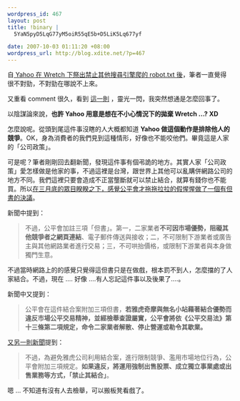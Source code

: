 ```yaml
--- 
wordpress_id: 467
layout: post
title: !binary |
  5YaN5pyD5LqG77yM5oiR55qE5b+D5LiK5Lq677yf

date: 2007-10-03 01:11:20 +08:00
wordpress_url: http://blog.xdite.net/?p=467
---
```

自<a href="http://blog.xdite.net/?p=465"> Yahoo 在 Wretch 下祭出禁止其他搜尋引擎爬的 robot.txt 後</a>，筆者一直覺得很不對勁，不對勁在哪說不上來。

又重看 comment 很久，看到 <a href="http://blog.xdite.net/?p=465#comment-43148">這一則</a> ，靈光一閃，我突然想通是怎麼回事了。

以陰謀論來說，<strong>也許 Yahoo 用意是想在不小心情況下的拋棄 Wretch ...? XD</strong>

怎麼說呢。從頭到尾這件事沒瞎的人大概都知道 <strong>Yahoo 做這個動作是排除他人的競爭</strong>。OK，身為消費者的我們見到這種情形，好像也不能咬他們。畢竟這是人家的「公司政策」。

可是呢？筆者剛剛回去翻新聞，發現這件事有個弔詭的地方。其實人家「公司政策」愛怎樣做是他家的事，不過這裡是台灣，跟世界上其他可以亂購併網路公司的地方不同。我們這裡只要會造成不正當壟斷就可以禁止結合，就算有錢你也不能買。所以<a href="http://211.20.186.41/blognews/blognews/archive/2007/03/30/156047.html">在三月底的眾目睽睽之下，感覺公平會才拖拖拉拉的假惺惺做了一個有但書的決議</a>。

新聞中提到：


<blockquote>
不過，公平會加註三項「但書」。第一，二家業者<strong>不可因市場優勢，阻礙其他競爭者之網頁連結</strong>、電子郵件傳送與接收；二，不可限制下游業者或廣告主與其他網路業者進行交易；三，不可哄抬價格，或限制下游業者與本身做獨門生意。</blockquote>

不過當時網路上的的感覺只覺得這但書只是在做戲，根本罰不到人，怎麼擋的了人家結合。不過，現在 .... 好像 ....有人忘記這件事以及後果了....。

新聞中又提到：

<blockquote>公平會在這件結合案附加三項但書，<strong>若雅虎奇摩與無名小站藉著結合優勢而違反市場公平交易精神，並經檢舉查證屬實，公平會將依《公平交易法》第十三條第二項規定，命令二家業者解散、停止營運或勒令其歇業。</strong></blockquote>

<a href="http://blog.pixnet.net/ccindustry/post/3595871">又另一則新聞</a>提到：

<blockquote>不過，為避免雅虎公司利用結合案，進行限制競爭、濫用市場地位行為，公平會附加三項規定。<strong>如果違反，將運用強制出售股票、成立獨立事業處或出售業務等方式，「禁止其結合」</strong>。</blockquote>

嗯 ... 不知道有沒有人去檢舉，可以搬板凳看戲了。
